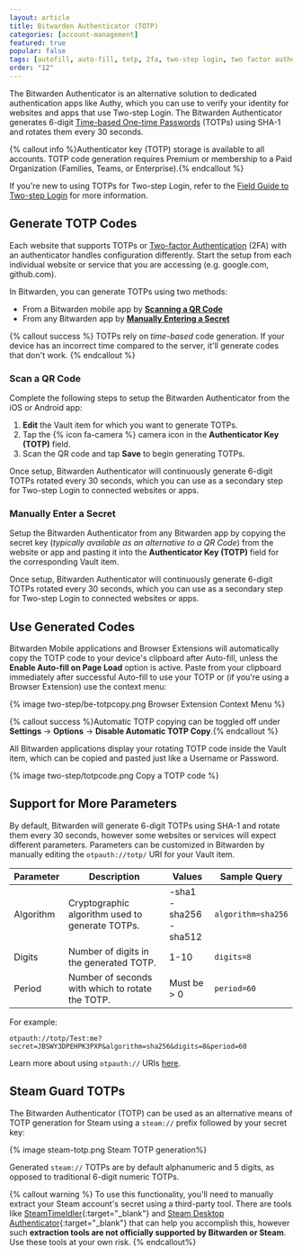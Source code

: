 ```yaml
---
layout: article
title: Bitwarden Authenticator (TOTP)
categories: [account-management]
featured: true
popular: false
tags: [autofill, auto-fill, totp, 2fa, two-step login, two factor authentication, authenticator]
order: "12"
---
```


The Bitwarden Authenticator is an alternative solution to dedicated authentication apps like Authy, which you can use to verify your identity for websites and apps that use Two-step Login. The Bitwarden Authenticator generates 6-digit [Time-based One-time Passwords](https://en.wikipedia.org/wiki/Time-based_One-time_Password_algorithm) (TOTPs) using SHA-1 and rotates them every 30 seconds.

{% callout info %}Authenticator key (TOTP) storage is available to all accounts. TOTP code generation requires Premium or membership to a Paid Organization (Families, Teams, or Enterprise).{% endcallout %}

If you're new to using TOTPs for Two-step Login, refer to the [Field Guide to Two-step Login]({{site.baseurl}}/bitwarden-field-guide-two-step-login/#securing-important-websites) for more information.

## Generate TOTP Codes

Each website that supports TOTPs or [Two-factor Authentication](https://en.wikipedia.org/wiki/Multi-factor_authentication) (2FA) with an authenticator handles configuration differently. Start the setup from each individual website or service that you are accessing (e.g. google.com, github.com).

In Bitwarden, you can generate TOTPs using two methods:

- From a Bitwarden mobile app by [**Scanning a QR Code**](#scan-a-qr-code)
- From any Bitwarden app by [**Manually Entering a Secret**](#manually-enter-a-secret)

{% callout success %}
TOTPs rely on *time-based* code generation. If your device has an incorrect time compared to the server, it'll generate codes that don't work.
{% endcallout %}

### Scan a QR Code

Complete the following steps to setup the Bitwarden Authenticator from the iOS or Android app:

1. **Edit** the Vault item for which you want to generate TOTPs.
2. Tap the {% icon fa-camera %} camera icon in the **Authenticator Key (TOTP)** field.
3. Scan the QR code and tap **Save** to begin generating TOTPs.

Once setup, Bitwarden Authenticator will continuously generate 6-digit TOTPs rotated every 30 seconds, which you can use as a secondary step for Two-step Login to connected websites or apps.

### Manually Enter a Secret

Setup the Bitwarden Authenticator from any Bitwarden app by copying the secret key (*typically available as an alternative to a QR Code*) from the website or app and pasting it into the **Authenticator Key (TOTP)** field for the corresponding Vault item.

Once setup, Bitwarden Authenticator will continuously generate 6-digit TOTPs rotated every 30 seconds, which you can use as a secondary step for Two-step Login to connected websites or apps.

## Use Generated Codes

Bitwarden Mobile applications and Browser Extensions will automatically copy the TOTP code to your device's clipboard after Auto-fill, unless the **Enable Auto-fill on Page Load** option is active. Paste from your clipboard immediately after successful Auto-fill to use your TOTP or (if you're using a Browser Extension) use the context menu:

{% image two-step/be-totpcopy.png Browser Extension Context Menu %}

{% callout success %}Automatic TOTP copying can be toggled off under **Settings** &rarr; **Options** &rarr; **Disable Automatic TOTP Copy**.{% endcallout %}

All Bitwarden applications display your rotating TOTP code inside the Vault item, which can be copied and pasted just like a Username or Password.

{% image two-step/totpcode.png Copy a TOTP code %}

## Support for More Parameters

By default, Bitwarden will generate 6-digit TOTPs using SHA-1 and rotate them every 30 seconds, however some websites or services will expect different parameters. Parameters can be customized in Bitwarden by manually editing the `otpauth://totp/` URI for your Vault item.

|Parameter|Description|Values|Sample Query|
|---------|-----------|------|------------|
|Algorithm|Cryptographic algorithm used to generate TOTPs.|-sha1<br>-sha256<br>-sha512|`algorithm=sha256`|
|Digits|Number of digits in the generated TOTP.|1-10|`digits=8`|
|Period|Number of seconds with which to rotate the TOTP.|Must be > 0|`period=60`|

For example:

`otpauth://totp/Test:me?secret=JBSWY3DPEHPK3PXP&algorithm=sha256&digits=8&period=60`

Learn more about using `otpauth://` URIs [here](https://github.com/google/google-authenticator/wiki/Key-Uri-Format).

## Steam Guard TOTPs

The Bitwarden Authenticator (TOTP) can be used as an alternative means of TOTP generation for Steam using a `steam://` prefix followed by your secret key:

{% image steam-totp.png Steam TOTP generation%}

Generated `steam://` TOTPs are by default alphanumeric and 5 digits, as opposed to traditional 6-digit numeric TOTPs.

{% callout warning %}
To use this functionality, you'll need to manually extract your Steam account's secret using a third-party tool. There are tools like [SteamTimeIdler](https://github.com/SteamTimeIdler/stidler/wiki/Getting-your-%27shared_secret%27-code-for-use-with-Auto-Restarter-on-Mobile-Authentication#getting-shared-secret-from-ios-windows){:target="\_blank"} and [Steam Desktop Authenticator](https://github.com/Jessecar96/SteamDesktopAuthenticator){:target="\_blank"} that can help you accomplish this, however such **extraction tools are not officially supported by Bitwarden or Steam**. Use these tools at your own risk.
{% endcallout%}
